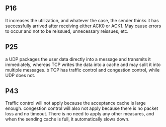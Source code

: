 ## P16
It increases the utilization, and whatever the case, the sender thinks it has successfully arrived after receiving either ACK0 or ACK1. May cause errors to occur and not to be reissued, unnecessary reissues, etc.

## P25
a  UDP packages the user data directly into a message and transmits it immediately, whereas TCP writes the data into a cache and may split it into multiple messages.
b  TCP has traffic control and congestion control, while UDP does not.

## P43
Traffic control will not apply because the acceptance cache is large enough. congestion control will also not apply because there is no packet loss and no timeout. There is no need to apply any other measures, and when the sending cache is full, it automatically slows down.